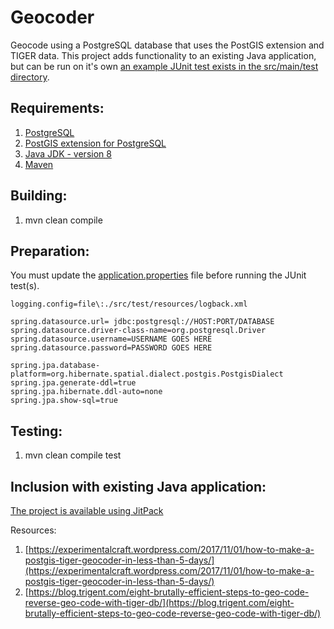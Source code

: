 Geocoder
============

Geocode using a PostgreSQL database that uses the PostGIS extension and TIGER data. This project adds functionality to an existing Java application, but can be run on it's own [an example JUnit test exists in the src/main/test directory](src/test/java/net/ljcomputing/geocoder/service/impl/GeocoderServiceImplTest.java).

Requirements:
---------------

1. [PostgreSQL](http://postgresql.org/)
2. [PostGIS extension for PostgreSQL](https://postgis.net/)
3. [Java JDK - version 8](https://java.com/en/download/faq/develop.xml)
4. [Maven](https://maven.apache.org/)

Building:
---------------
1. mvn clean compile

Preparation:
-------------
You must update the [application.properties](/src/test/resources/application.properties) file before running the JUnit test(s).

```
logging.config=file\:./src/test/resources/logback.xml

spring.datasource.url= jdbc:postgresql://HOST:PORT/DATABASE
spring.datasource.driver-class-name=org.postgresql.Driver
spring.datasource.username=USERNAME GOES HERE
spring.datasource.password=PASSWORD GOES HERE

spring.jpa.database-platform=org.hibernate.spatial.dialect.postgis.PostgisDialect
spring.jpa.generate-ddl=true
spring.jpa.hibernate.ddl-auto=none
spring.jpa.show-sql=true
```
Testing:
---------------
1. mvn clean compile test

Inclusion with existing Java application:
-----------------------------------------
[The project is available using JitPack](https://jitpack.io/#willmorejg/net.ljcomputing.geocoder/)


Resources:
1. [https://experimentalcraft.wordpress.com/2017/11/01/how-to-make-a-postgis-tiger-geocoder-in-less-than-5-days/](https://experimentalcraft.wordpress.com/2017/11/01/how-to-make-a-postgis-tiger-geocoder-in-less-than-5-days/)
2. [https://blog.trigent.com/eight-brutally-efficient-steps-to-geo-code-reverse-geo-code-with-tiger-db/](https://blog.trigent.com/eight-brutally-efficient-steps-to-geo-code-reverse-geo-code-with-tiger-db/)

